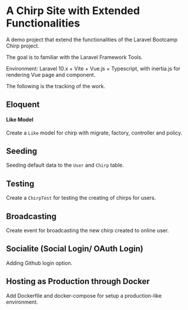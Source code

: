 # A Chirp Site with Extended Functionalities

A demo project that extend the functionalities of the Laravel Bootcamp Chirp project.

The goal is to familiar with the Laravel Framework Tools.

Environment: Laravel 10.x + Vite + Vue.js + Typescript, with inertia.js for rendering Vue page and component.

The following is the tracking of the work.

## Eloquent

#### Like Model

Create a `Like` model for chirp with migrate, factory, controller and policy.

## Seeding

Seeding default data to the `User` and `Chirp` table.

## Testing

Create a `ChirpTest` for testing the creating of chirps for users.

## Broadcasting

Create event for broadcasting the new chirp created to online user.

## Socialite (Social Login/ OAuth Login)

Adding Github login option.

## Hosting as Production through Docker

Add Dockerfile and docker-compose for setup a production-like environment.
